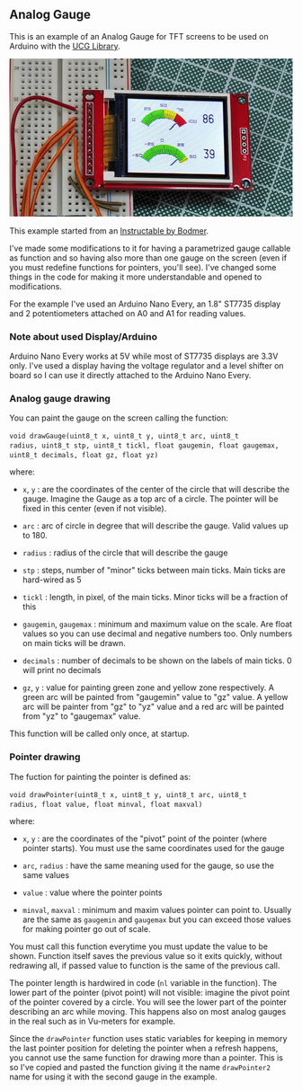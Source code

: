 ## Analog Gauge

This is an example of an Analog Gauge for TFT screens to be used on Arduino with the [UCG Library](https://github.com/olikraus/ucglib).

![gauge picture](img/gauge.jpg)

This example started from an [Instructable by Bodmer](https://www.instructables.com/Arduino-sketch-for-a-retro-analogue-meter-graphic-/). 

I've made some modifications to it for having a parametrized gauge callable as function and so having also more than one gauge on the screen (even if you must redefine functions for pointers, you'll see). I've changed some things in the code for making it more understandable and opened to modifications.

For the example I've used an Arduino Nano Every, an 1.8" ST7735 display and 2 potentiometers attached on A0 and A1 for reading values.

### Note about used Display/Arduino

Arduino Nano Every works at 5V while most of ST7735 displays are 3.3V only. I've used a display having the voltage regulator and a level shifter on board so I can use it directly attached to the Arduino Nano Every.

### Analog gauge drawing

You can paint the gauge on the screen calling the function:

<code>void drawGauge(uint8_t x, uint8_t y, uint8_t arc, uint8_t radius, uint8_t stp, uint8_t tickl, float gaugemin, float gaugemax, uint8_t decimals, float gz, float yz)</code>

where:

- <code>x</code>, <code>y</code> : are the coordinates of the center of the circle that will describe the gauge. Imagine the Gauge as a top arc of a circle. The pointer will be fixed in this center (even if not visible).

- <code>arc</code> : arc of circle in degree that will describe the gauge. Valid values up to 180.

- <code>radius</code> : radius of the circle that will describe the gauge

- <code>stp</code> : steps, number of "minor" ticks between main ticks. Main ticks are hard-wired as 5

- <code>tickl</code> : length, in pixel, of the main ticks. Minor ticks will be a fraction of this

- <code>gaugemin</code>, <code>gaugemax</code> : minimum and maximum value on the scale. Are float values so you can use decimal and negative numbers too. Only numbers on main ticks will be drawn.

- <code>decimals</code> : number of decimals to be shown on the labels of main ticks. 0 will print no decimals

- <code>gz</code>, <code>y</code> : value for painting green zone and yellow zone respectively. A green arc will be painted from "gaugemin" value to "gz" value. A yellow arc will be painter from "gz" to "yz" value and a red arc will be painted from "yz" to "gaugemax" value.

This function will be called only once, at startup.

### Pointer drawing

The fuction for painting the pointer is defined as:

<code>void drawPointer(uint8_t x, uint8_t y, uint8_t arc, uint8_t radius, float value, float minval, float maxval)</code>

where:

- <code>x</code>, <code>y</code> : are the coordinates of the "pivot" point of the pointer (where pointer starts). You must use the same coordinates used for the gauge

- <code>arc</code>, <code>radius</code> : have the same meaning used for the gauge, so use the same values

- <code>value</code> : value where the pointer points

- <code>minval</code>, <code>maxval</code> : minimum and maxim values pointer can point to. Usually are the same as <code>gaugemin</code> and <code>gaugemax</code> but you can exceed those values for making pointer go out of scale.

You must call this function everytime you must update the value to be shown. Function itself saves the previous value so it exits quickly, without redrawing all, if passed value to function is the same of the previous call.

The pointer length is hardwired in code (<code>nl</code> variable in the function). The lower part of the pointer (pivot point) will not visible: imagine the pivot point of the pointer covered by a circle. You will see the lower part of the pointer describing an arc while moving. This happens also on most analog gauges in the real such as in Vu-meters for example.

Since the <code>drawPointer</code> function uses static variables for keeping in memory the last pointer position for deleting the pointer when a refresh happens, you cannot use the same function for drawing more than a pointer. This is so I've copied and pasted the function giving it the name <code>drawPointer2</code> name for using it with the second gauge in the example.